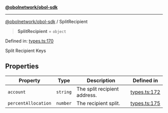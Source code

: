 [**@obolnetwork/obol-sdk**](../index.md)

***

[@obolnetwork/obol-sdk](../index.md) / SplitRecipient

> **SplitRecipient** = `object`

Defined in: [types.ts:170](https://github.com/ObolNetwork/obol-sdk/blob/df036c7bf14d70c2908019882b5bbd9b08a748fb/src/types.ts#L170)

Split Recipient Keys

## Properties

| Property | Type | Description | Defined in |
| ------ | ------ | ------ | ------ |
| <a id="account"></a> `account` | `string` | The split recipient address. | [types.ts:172](https://github.com/ObolNetwork/obol-sdk/blob/df036c7bf14d70c2908019882b5bbd9b08a748fb/src/types.ts#L172) |
| <a id="percentallocation"></a> `percentAllocation` | `number` | The recipient split. | [types.ts:175](https://github.com/ObolNetwork/obol-sdk/blob/df036c7bf14d70c2908019882b5bbd9b08a748fb/src/types.ts#L175) |
